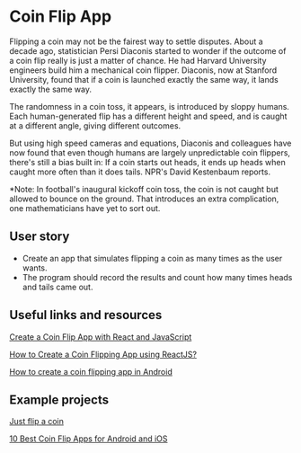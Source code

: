 
# Coin Flip App

Flipping a coin may not be the fairest way to settle disputes. About a decade ago, statistician Persi Diaconis started to wonder if the outcome of a coin flip really is just a matter of chance. He had Harvard University engineers build him a mechanical coin flipper. Diaconis, now at Stanford University, found that if a coin is launched exactly the same way, it lands exactly the same way.

The randomness in a coin toss, it appears, is introduced by sloppy humans. Each human-generated flip has a different height and speed, and is caught at a different angle, giving different outcomes.

But using high speed cameras and equations, Diaconis and colleagues have now found that even though humans are largely unpredictable coin flippers, there's still a bias built in: If a coin starts out heads, it ends up heads when caught more often than it does tails. NPR's David Kestenbaum reports.

*Note: In football's inaugural kickoff coin toss, the coin is not caught but allowed to bounce on the ground. That introduces an extra complication, one mathematicians have yet to sort out.

## User story

- Create an app that simulates flipping a coin as many times as the user wants. 
- The program should record the results and count how many times heads and tails came out.

## Useful links and resources

[Create a Coin Flip App with React and JavaScript](https://javascript.plainenglish.io/create-a-coin-flip-app-with-react-and-javascript-bc85fdc0e9c1)

[How to Create a Coin Flipping App using ReactJS?](https://www.google.com.ua/amp/s/www.geeksforgeeks.org/how-to-create-a-coin-flipping-app-using-reactjs/amp/)

[How to create a coin flipping app in Android](https://youtu.be/umLDj-qxDKI)


## Example projects

[Just flip a coin](https://justflipacoin.com/?c=red)

[10 Best Coin Flip Apps for Android and iOS](https://boomzi.com/best-coin-flip-apps/)



